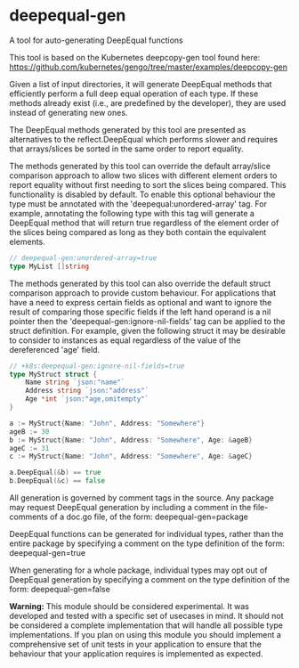 # deepequal-gen
A tool for auto-generating DeepEqual functions

This tool is based on the Kubernetes deepcopy-gen tool found here:
  https://github.com/kubernetes/gengo/tree/master/examples/deepcopy-gen

Given a list of input directories, it will generate DeepEqual methods that 
efficiently perform a full deep equal operation of each type. If these methods 
already exist (i.e., are predefined by the developer), they are used instead of
generating new ones.

The DeepEqual methods generated by this tool are presented as alternatives
to the reflect.DeepEqual which performs slower and requires that arrays/slices 
be sorted in the same order to report equality.  

The methods generated by this tool can override the default array/slice 
comparison approach to allow two slices with different element orders to 
report equality without first needing to sort the slices being compared.  This 
functionality is disabled by default. To enable this optional behaviour the type
must be annotated with the 'deepequal:unordered-array' tag.  For example, 
annotating the following type with this tag will generate a DeepEqual method 
that will return true regardless of the element order of the slices being 
compared as long as they both contain the equivalent elements.

```go
// deepequal-gen:unordered-array=true
type MyList []string
```

The methods generated by this tool can also override the default struct 
comparison approach to provide custom behaviour.  For applications that have a
need to express certain fields as optional and want to ignore the result of 
comparing those specific fields if the left hand operand is a nil pointer then 
the 'deepequal-gen:ignore-nil-fields' tag can be applied to the struct 
definition.  For example, given the following struct it may be desirable to
consider to instances as equal regardless of the value of the dereferenced 'age'
field.  

```go
// +k8s:deepequal-gen:ignore-nil-fields=true
type MyStruct struct {
    Name string `json:"name"`
    Address string `json:"address"`
    Age *int `json:"age,omitempty"`
}

a := MyStruct{Name: "John", Address: "Somewhere"}
ageB := 30
b := MyStruct{Name: "John", Address: "Somewhere", Age: &ageB}
ageC := 31
c := MyStruct{Name: "John", Address: "Somewhere", Age: &ageC}

a.DeepEqual(&b) == true
b.DeepEqual(&c) == false
```
 
All generation is governed by comment tags in the source.  Any package may
request DeepEqual generation by including a comment in the file-comments of
a doc.go file, of the form:
  deepequal-gen=package

DeepEqual functions can be generated for individual types, rather than the
entire package by specifying a comment on the type definition of the form:
  deepequal-gen=true

When generating for a whole package, individual types may opt out of
DeepEqual generation by specifying a comment on the type definition of the
form:
  deepequal-gen=false

**Warning:**  This module should be considered experimental.  It was developed and
tested with a specific set of usecases in mind.  It should not be considered
a complete implementation that will handle all possible type implementations. If
you plan on using this module you should implement a comprehensive set of unit
tests in your application to ensure that the behaviour that your application
requires is implemented as expected.